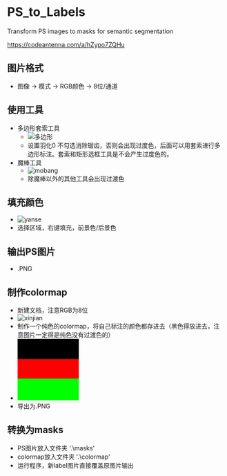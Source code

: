 PS_to_Labels
====
Transform PS images to masks for semantic segmentation

https://codeantenna.com/a/hZypo7ZQHu

图片格式
------
- 图像 → 模式 → RGB颜色 → 8位/通道

使用工具
--------
- 多边形套索工具
  - ![[多边形](https://github.com/Huramhex/PS_to_Labels/blob/292bb7a5a066d03d788ffe60d7b36d927813aba2/ps_to_masks/%E5%A4%9A%E8%BE%B9%E5%A5%97%E7%B4%A2.png)](https://github.com/Huramhex/image/blob/154606d57fb72b0b413412531d3f329f2daab36b/ps_to_masks/%E5%A4%9A%E8%BE%B9%E5%A5%97%E7%B4%A2.png)
  - 设置羽化0 不勾选消除锯齿，否则会出现过度色，后面可以用套索进行多边形标注。套索和矩形选框工具是不会产生过度色的。
- 魔棒工具
  - ![mobang](https://github.com/Huramhex/image/blob/154606d57fb72b0b413412531d3f329f2daab36b/ps_to_masks/%E9%AD%94%E6%9C%AF%E6%A3%92.png)
  - 除魔棒以外的其他工具会出现过渡色

填充颜色
--------
- ![yanse](https://github.com/Huramhex/image/blob/154606d57fb72b0b413412531d3f329f2daab36b/ps_to_masks/%E8%89%B2%E6%9D%BF.png)
- 选择区域，右键填充，前景色/后景色

输出PS图片
-----
- .PNG

制作colormap
------
- 新建文档，注意RGB为8位
- ![xinjian](https://github.com/Huramhex/image/blob/10582de2dd33166d11bf403c7f761f6cef1902db/ps_to_masks/colormap%E6%96%B0%E5%BB%BA.png)
- 制作一个纯色的colormap，将自己标注的颜色都存进去（黑色得放进去，注意图片一定得是纯色没有过渡色的）
- ![colormap](https://github.com/Huramhex/PS_to_Labels/blob/351a8986263438af855a7adbd4a2e54e2d4425e8/colormap/colormap.png)
- 导出为.PNG

转换为masks
-----
- PS图片放入文件夹 '.\masks'
- colormap放入文件夹 '.\colormap'
- 运行程序，新label图片直接覆盖原图片输出

